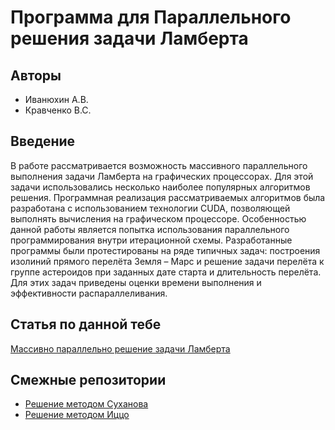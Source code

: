 # Программа для Параллельного решения задачи Ламберта
## Авторы
- Иванюхин А.В.
- Кравченко В.С.
## Введение
В работе рассматривается возможность массивного параллельного выполнения задачи Ламберта на графических процессорах. Для этой задачи использовались несколько наиболее популярных алгоритмов решения. Программная реализация рассматриваемых алгоритмов была разработана с использованием технологии CUDA, позволяющей выполнять вычисления на графическом процессоре. Особенностью данной работы является попытка использования параллельного программирования внутри итерационной схемы. Разработанные программы были протестированы на ряде типичных задач: построения изолиний прямого перелёта Земля – Марс и решение задачи перелёта к группе астероидов при заданных дате старта и длительность перелёта. Для этих задач приведены оценки времени выполнения и эффективности распараллеливания.  

## Статья по данной тебе


[Массивно параллельно решение задачи Ламберта](https://iopscience.iop.org/article/10.1088/1742-6596/1925/1/012078)


## Смежные репозитории

- [Решение методом Суханова](https://github.com/evilgenie-code/suhanov_gpu_mass)
- [Решение методом Иццо](https://github.com/evilgenie-code/izzo-dynamically-parallel)
